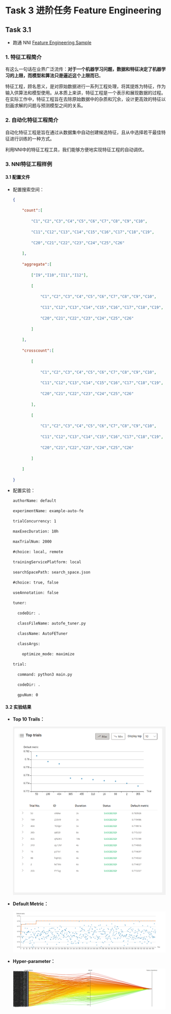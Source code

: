 # Task 3 进阶任务 Feature Engineering

## Task 3.1

* 跑通 NNI [Feature Engineering Sample](https://github.com/SpongebBob/tabular_automl_NNI)

### 1. 特征工程简介

有这么一句话在业界广泛流传：**对于一个机器学习问题，数据和特征决定了机器学习的上限，而模型和算法只是逼近这个上限而已**。

特征工程，顾名思义，是对原始数据进行一系列工程处理，将其提炼为特征，作为输入供算法和模型使用。从本质上来讲，特征工程是一个表示和展现数据的过程。在实际工作中，特征工程旨在去除原始数据中的杂质和冗余，设计更高效的特征以刻画求解的问题与预测模型之间的关系。

### 2. 自动化特征工程简介

自动化特征工程是旨在通过从数据集中自动创建候选特征，且从中选择若干最佳特征进行训练的一种方式。

利用NNI中的特征工程工具，我们能够方便地实现特征工程的自动调优。

### 3. NNI特征工程样例

#### 3.1 配置文件

* 配置搜索空间：

  ```json
  {
  
      "count":[
  
          "C1","C2","C3","C4","C5","C6","C7","C8","C9","C10",
  
          "C11","C12","C13","C14","C15","C16","C17","C18","C19",
  
          "C20","C21","C22","C23","C24","C25","C26"
  
      ],
  
      "aggregate":[
  
          ["I9","I10","I11","I12"],
  
          [
  
              "C1","C2","C3","C4","C5","C6","C7","C8","C9","C10",
  
              "C11","C12","C13","C14","C15","C16","C17","C18","C19",
  
              "C20","C21","C22","C23","C24","C25","C26"
  
          ]
  
      ],
  
      "crosscount":[
  
          [
  
              "C1","C2","C3","C4","C5","C6","C7","C8","C9","C10",
  
              "C11","C12","C13","C14","C15","C16","C17","C18","C19",
  
              "C20","C21","C22","C23","C24","C25","C26"
  
          ],
  
          [
  
              "C1","C2","C3","C4","C5","C6","C7","C8","C9","C10",
  
              "C11","C12","C13","C14","C15","C16","C17","C18","C19",
  
              "C20","C21","C22","C23","C24","C25","C26"
  
          ]
  
      ]
  
  }
  ```

* 配置实验：

  ```
  authorName: default
  
  experimentName: example-auto-fe
  
  trialConcurrency: 1
  
  maxExecDuration: 10h
  
  maxTrialNum: 2000
  
  #choice: local, remote
  
  trainingServicePlatform: local
  
  searchSpacePath: search_space.json
  
  #choice: true, false
  
  useAnnotation: false
  
  tuner:
  
    codeDir: .
  
    classFileName: autofe_tuner.py
  
    className: AutoFETuner
  
    classArgs:
  
      optimize_mode: maximize
  
  trial:
  
    command: python3 main.py
  
    codeDir: .
  
    gpuNum: 0
  
  ```

#### 3.2 实验结果

* **Top 10 Trails：**

  ![](imgs/top10.png)

* **Default Metric：**

  ![](imgs/metric.png)

* **Hyper-parameter：**

  ![](imgs/hyperparam.PNG)

  

